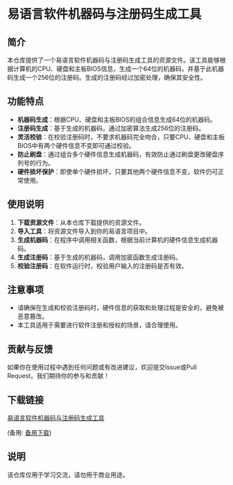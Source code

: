 # 易语言软件机器码与注册码生成工具

## 简介
本仓库提供了一个易语言软件机器码与注册码生成工具的资源文件。该工具能够根据计算机的CPU、硬盘和主板BIOS信息，生成一个64位的机器码，并基于此机器码生成一个256位的注册码。生成的注册码经过加密处理，确保其安全性。

## 功能特点
- **机器码生成**：根据CPU、硬盘和主板BIOS的组合信息生成64位的机器码。
- **注册码生成**：基于生成的机器码，通过加密算法生成256位的注册码。
- **灵活校验**：在校验注册码时，不要求机器码完全吻合，只要CPU、硬盘和主板BIOS中有两个硬件信息不变即可通过校验。
- **防止刷盘**：通过组合多个硬件信息生成机器码，有效防止通过刷盘更改硬盘序列号的行为。
- **硬件损坏保护**：即使单个硬件损坏，只要其他两个硬件信息不变，软件仍可正常使用。

## 使用说明
1. **下载资源文件**：从本仓库下载提供的资源文件。
2. **导入工具**：将资源文件导入到你的易语言项目中。
3. **生成机器码**：在程序中调用相关函数，根据当前计算机的硬件信息生成机器码。
4. **生成注册码**：基于生成的机器码，调用加密函数生成注册码。
5. **校验注册码**：在软件运行时，校验用户输入的注册码是否有效。

## 注意事项
- 请确保在生成和校验注册码时，硬件信息的获取和处理过程是安全的，避免被恶意篡改。
- 本工具适用于需要进行软件注册和授权的场景，请合理使用。

## 贡献与反馈
如果你在使用过程中遇到任何问题或有改进建议，欢迎提交Issue或Pull Request。我们期待你的参与和贡献！

## 下载链接
[易语言软件机器码与注册码生成工具](https://pan.quark.cn/s/05c937c4ba13) 

(备用: [备用下载](https://pan.baidu.com/s/1q4h1AwsF11tWumVCotIF6Q?pwd=1234))

## 说明

该仓库仅用于学习交流，请勿用于商业用途。
